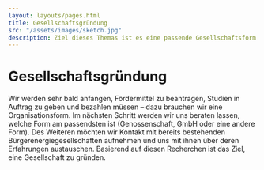 ```yaml
---
layout: layouts/pages.html
title: Gesellschaftsgründung
src: "/assets/images/sketch.jpg"
description: Ziel dieses Themas ist es eine passende Gesellschaftsform zu evaluieren.
---
```

# Gesellschaftsgründung 

Wir werden sehr bald anfangen, Fördermittel zu beantragen, Studien in Auftrag zu geben und bezahlen müssen – dazu brauchen wir eine Organisationsform.
Im nächsten Schritt werden wir uns beraten lassen, welche Form am passendsten ist (Genossenschaft, GmbH oder eine andere Form).
Des Weiteren möchten wir Kontakt mit bereits bestehenden Bürgerenergiegesellschaften aufnehmen und uns mit ihnen über deren Erfahrungen austauschen.
Basierend auf diesen Recherchen ist das Ziel, eine Gesellschaft zu gründen.
